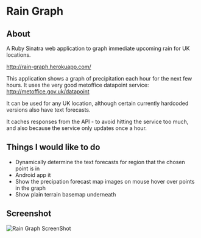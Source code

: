 Rain Graph
==========

## About

A Ruby Sinatra web application to graph immediate upcoming rain for UK locations.

http://rain-graph.herokuapp.com/

This application shows a graph of precipitation each hour for the next few hours.
It uses the very good metoffice datapoint service: http://metoffice.gov.uk/datapoint

It can be used for any UK location, although certain currently hardcoded versions also have text forecasts.

It caches responses from the API - to avoid hitting the service too much, and also because the service only updates once a hour.


## Things I would like to do

* Dynamically determine the text forecasts for region that the chosen point is in
* Android app it
* Show the precipation forecast map images on mouse hover over points in the graph
* Show plain terrain basemap underneath

## Screenshot


![Rain Graph ScreenShot](http://i.imgur.com/CC0oXhw.png "Rain Graph ScreenShot")
